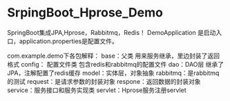 # SrpingBoot_Hprose_Demo
SpringBoot集成JPA,Hprose，Rabbitmq，Redis！
DemoApplication 是启动入口，application.properties是配置文件。

com.example.demo下各包解释：
base：父类 用来服务继承，里边封装了返回格式
config： 配置文件类 包含redis和rabbitmq的配置文件
dao：DAO层 继承了JPA，注解配置了redis缓存
model：实体层，对象抽象
rabbitmq：是rabbitmq的测试
request：是请求参数的封装对象
respone：返回数据的封装对象
service：服务接口和服务实现类
servlet：Hprose服务注册servlet







